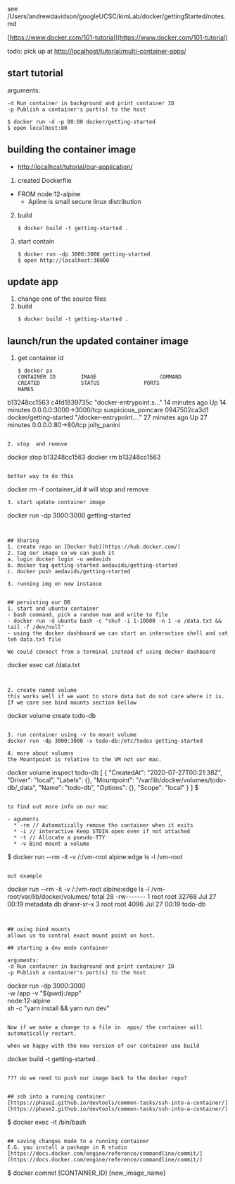 
see /Users/andrewdavidson/googleUCSC/kimLab/docker/gettingStarted/notes.md


[https://www.docker.com/101-tutorial](https://www.docker.com/101-tutorial)

todo: pick up at [http://localhost/tutorial/multi-container-apps/](http://localhost/tutorial/multi-container-apps/)

## start tutorial

arguments:
```
-d Run container in background and print container ID
-p Publish a container's port(s) to the host
```

```
$ docker run -d -p 80:80 docker/getting-started
$ open localhost:80
```


## building the container image
- [http://localhost/tutorial/our-application/](http://localhost/tutorial/our-application/)
1. created Dockerfile
  * FROM node:12-alpine
    + Apline is small secure linux distribution
    
2. build

   ```
   $ docker build -t getting-started .
   ```
3. start contain
   ```
   $ docker run -dp 3000:3000 getting-started
   $ open http://localhost:30000
   ```
   
   
## update app
1. change one of the source files
2. build
   ```
   $ docker build -t getting-started .
   ```

## launch/run the updated container image
1. get container id
   ```
   $ docker ps
   CONTAINER ID        IMAGE                    COMMAND                  CREATED             STATUS              PORTS                    NAMES
b13248cc1563        c4fd1939735c             "docker-entrypoint.s…"   14 minutes ago      Up 14 minutes       0.0.0.0:3000->3000/tcp   suspicious_poincare
0947502ca3d1        docker/getting-started   "/docker-entrypoint.…"   27 minutes ago      Up 27 minutes       0.0.0.0:80->80/tcp       jolly_panini
   ```

2. stop  and remove
   ```
   docker stop b13248cc1563
   docker rm b13248cc1563
   ```
   
   better way to do this
   ```
   docker rm -f container_id # will stop and remove
   ```
3. start update container image
   ```
   docker run -dp 3000:3000 getting-started
   ```
   
   
## Sharing
1. create repo on [Docker hub](https://hub.docker.com/)
2. tag our image so we can push it
   a. login docker login -u aedavids
   b. docker tag getting-started aedavids/getting-started
   c. docker push aedavids/getting-started

3. running img on new instance


## persisting our DB
1. start and ubuntu container
   - bash command, pick a random num and write to file
   - docker run -d ubuntu bash -c "shuf -i 1-10000 -n 1 -o /data.txt && tail -f /dev/null"
   - using the docker dashboard we can start an interactive shell and cat teh data.txt file

We could connect from a terminal instead of using docker dashboard
```
docker exec <container-id> cat /data.txt
```


2. create named volume
this works well if we want to store data but do not care where it is. If we care see bind mounts section bellow
```
docker volume create todo-db
```

3. run container using -v to mount volume
docker run -dp 3000:3000 -v todo-db:/etc/todos getting-started

4. more about volumns
the Mountpoint is relative to the VM not our mac.
```
docker volume inspect todo-db
[
    {
        "CreatedAt": "2020-07-27T00:21:38Z",
        "Driver": "local",
        "Labels": {},
        "Mountpoint": "/var/lib/docker/volumes/todo-db/_data",
        "Name": "todo-db",
        "Options": {},
        "Scope": "local"
    }
]
$ 
```

to find out more info on our mac

- aguments
  * -rm // Automatically remove the container when it exits
  * -i // interactive Keep STDIN open even if not attached
  * -t // Allocate a pseudo-TTY
  * -v Bind mount a volume

```
$ docker run --rm -it -v /:/vm-root alpine:edge ls -l /vm-root

```

out example
```
docker run --rm -it -v /:/vm-root alpine:edge ls -l /vm-root/var/lib/docker/volumes/
total 28
-rw-------    1 root     root         32768 Jul 27 00:19 metadata.db
drwxr-xr-x    3 root     root          4096 Jul 27 00:19 todo-db
```


## using bind mounts
allows us to control exact mount point on host.

## starting a dev mode container

arguments:
-d Run container in background and print container ID
-p Publish a container's port(s) to the host
```
docker run -dp 3000:3000 \
    -w /app -v "$(pwd):/app" \
    node:12-alpine \
    sh -c "yarn install && yarn run dev"
```

Now if we make a change to a file in  apps/ the container will automatically restart. 

when we happy with the new version of our container use build

```
docker build -t getting-started .
```

??? do we need to push our image back to the docker repo?


## ssh into a running container
[https://phase2.github.io/devtools/common-tasks/ssh-into-a-container/](https://phase2.github.io/devtools/common-tasks/ssh-into-a-container/)

```
$ docker exec -it <container name> /bin/bash 
```

## saving changes made to a running container
E.G. you install a package in R studio
[https://docs.docker.com/engine/reference/commandline/commit/](https://docs.docker.com/engine/reference/commandline/commit/)
```
$ docker commit [CONTAINER_ID] [new_image_name]
```
